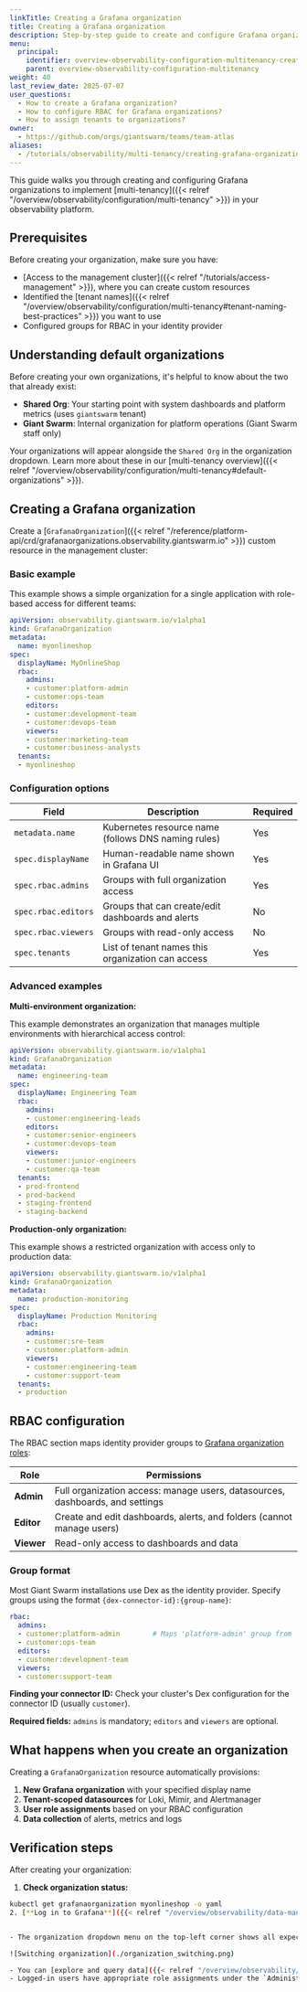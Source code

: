 ```yaml
---
linkTitle: Creating a Grafana organization
title: Creating a Grafana organization
description: Step-by-step guide to create and configure Grafana organizations for multi-tenant observability.
menu:
  principal:
    identifier: overview-observability-configuration-multitenancy-create-grafana-organization
    parent: overview-observability-configuration-multitenancy
weight: 40
last_review_date: 2025-07-07
user_questions:
  - How to create a Grafana organization?
  - How to configure RBAC for Grafana organizations?
  - How to assign tenants to organizations?
owner:
  - https://github.com/orgs/giantswarm/teams/team-atlas
aliases:
  - /tutorials/observability/multi-tenancy/creating-grafana-organization/ 
---
```


This guide walks you through creating and configuring Grafana organizations to implement [multi-tenancy]({{< relref "/overview/observability/configuration/multi-tenancy" >}}) in your observability platform.

## Prerequisites

Before creating your organization, make sure you have:

- [Access to the management cluster]({{< relref "/tutorials/access-management" >}}), where you can create custom resources
- Identified the [tenant names]({{< relref "/overview/observability/configuration/multi-tenancy#tenant-naming-best-practices" >}}) you want to use
- Configured groups for RBAC in your identity provider

## Understanding default organizations

Before creating your own organizations, it's helpful to know about the two that already exist:

- **Shared Org**: Your starting point with system dashboards and platform metrics (uses `giantswarm` tenant)
- **Giant Swarm**: Internal organization for platform operations (Giant Swarm staff only)

Your organizations will appear alongside the `Shared Org` in the organization dropdown. Learn more about these in our [multi-tenancy overview]({{< relref "/overview/observability/configuration/multi-tenancy#default-organizations" >}}).

## Creating a Grafana organization

Create a [`GrafanaOrganization`]({{< relref "/reference/platform-api/crd/grafanaorganizations.observability.giantswarm.io" >}}) custom resource in the management cluster:

### Basic example

This example shows a simple organization for a single application with role-based access for different teams:

```yaml
apiVersion: observability.giantswarm.io/v1alpha1
kind: GrafanaOrganization
metadata:
  name: myonlineshop
spec:
  displayName: MyOnlineShop
  rbac:
    admins:
    - customer:platform-admin
    - customer:ops-team
    editors:
    - customer:development-team
    - customer:devops-team
    viewers:
    - customer:marketing-team
    - customer:business-analysts
  tenants:
  - myonlineshop
```

### Configuration options

| Field | Description | Required |
|-------|-------------|----------|
| `metadata.name` | Kubernetes resource name (follows DNS naming rules) | Yes |
| `spec.displayName` | Human-readable name shown in Grafana UI | Yes |
| `spec.rbac.admins` | Groups with full organization access | Yes |
| `spec.rbac.editors` | Groups that can create/edit dashboards and alerts | No |
| `spec.rbac.viewers` | Groups with read-only access | No |
| `spec.tenants` | List of tenant names this organization can access | Yes |

### Advanced examples

**Multi-environment organization:**

This example demonstrates an organization that manages multiple environments with hierarchical access control:

```yaml
apiVersion: observability.giantswarm.io/v1alpha1
kind: GrafanaOrganization
metadata:
  name: engineering-team
spec:
  displayName: Engineering Team
  rbac:
    admins:
    - customer:engineering-leads
    editors:
    - customer:senior-engineers
    - customer:devops-team
    viewers:
    - customer:junior-engineers
    - customer:qa-team
  tenants:
  - prod-frontend
  - prod-backend
  - staging-frontend
  - staging-backend
```

**Production-only organization:**

This example shows a restricted organization with access only to production data:

```yaml
apiVersion: observability.giantswarm.io/v1alpha1
kind: GrafanaOrganization
metadata:
  name: production-monitoring
spec:
  displayName: Production Monitoring
  rbac:
    admins:
    - customer:sre-team
    - customer:platform-admin
    viewers:
    - customer:engineering-team
    - customer:support-team
  tenants:
  - production
```

## RBAC configuration

The RBAC section maps identity provider groups to [Grafana organization roles](https://grafana.com/docs/grafana/latest/administration/roles-and-permissions/#organization-roles):

| Role | Permissions |
|------|-------------|
| **Admin** | Full organization access: manage users, datasources, dashboards, and settings |
| **Editor** | Create and edit dashboards, alerts, and folders (cannot manage users) |
| **Viewer** | Read-only access to dashboards and data |

### Group format

Most Giant Swarm installations use Dex as the identity provider. Specify groups using the format `{dex-connector-id}:{group-name}`:

```yaml
rbac:
  admins:
  - customer:platform-admin        # Maps 'platform-admin' group from 'customer' connector
  - customer:ops-team
  editors:
  - customer:development-team
  viewers:
  - customer:support-team
```

**Finding your connector ID:** Check your cluster's Dex configuration for the connector ID (usually `customer`).

**Required fields:** `admins` is mandatory; `editors` and `viewers` are optional.

## What happens when you create an organization

Creating a `GrafanaOrganization` resource automatically provisions:

1. **New Grafana organization** with your specified display name
2. **Tenant-scoped datasources** for Loki, Mimir, and Alertmanager
3. **User role assignments** based on your RBAC configuration
4. **Data collection** of alerts, metrics and logs

## Verification steps

After creating your organization:

1. **Check organization status:**

```bash
kubectl get grafanaorganization myonlineshop -o yaml
2. [**Log in to Grafana**]({{< relref "/overview/observability/data-management/data-exploration/" >}}) and verify:


- The organization dropdown menu on the top-left corner shows all expected organizations

![Switching organization](./organization_switching.png)

- You can [explore and query data]({{< relref "/overview/observability/data-management/data-exploration/" >}}) for each of your tenants
- Logged-in users have appropriate role assignments under the `Administration / Users and access / Users` section
